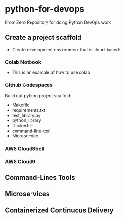 # python-for-devops
From Zero Repository for doing Python DevOps work

## Create a project scaffold

* Create development environment that is cloud-based:

### Colab Notbook

* This is an example pf how to use colab

### Github Codespaces

Build out python project scaffold:

* Makefile
* requirements.txt
* test_library.py
* python_library
* Dockerfile
* command-line-tool
* Microservice
  
### AWS CloudShell
### AWS Cloud9

## Command-Lines Tools

## Microservices

## Containerized Continuous Delivery
